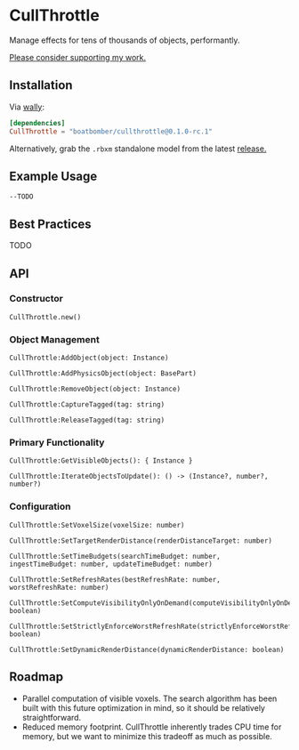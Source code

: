 # CullThrottle

Manage effects for tens of thousands of objects, performantly.

[Please consider supporting my work.](https://github.com/sponsors/boatbomber)

## Installation

Via [wally](https://wally.run):

```toml
[dependencies]
CullThrottle = "boatbomber/cullthrottle@0.1.0-rc.1"
```

Alternatively, grab the `.rbxm` standalone model from the latest [release.](https://github.com/boatbomber/CullThrottle/releases/latest)

## Example Usage

```Luau
--TODO
```

## Best Practices

TODO

## API

### Constructor

```Luau
CullThrottle.new()
```

### Object Management

```Luau
CullThrottle:AddObject(object: Instance)
```

```Luau
CullThrottle:AddPhysicsObject(object: BasePart)
```

```Luau
CullThrottle:RemoveObject(object: Instance)
```

```Luau
CullThrottle:CaptureTagged(tag: string)
```

```Luau
CullThrottle:ReleaseTagged(tag: string)
```

### Primary Functionality

```Luau
CullThrottle:GetVisibleObjects(): { Instance }
```

```Luau
CullThrottle:IterateObjectsToUpdate(): () -> (Instance?, number?, number?)
```

### Configuration

```Luau
CullThrottle:SetVoxelSize(voxelSize: number)
```

```Luau
CullThrottle:SetTargetRenderDistance(renderDistanceTarget: number)
```

```Luau
CullThrottle:SetTimeBudgets(searchTimeBudget: number, ingestTimeBudget: number, updateTimeBudget: number)
```

```Luau
CullThrottle:SetRefreshRates(bestRefreshRate: number, worstRefreshRate: number)
```

```Luau
CullThrottle:SetComputeVisibilityOnlyOnDemand(computeVisibilityOnlyOnDemand: boolean)
```

```Luau
CullThrottle:SetStrictlyEnforceWorstRefreshRate(strictlyEnforceWorstRefreshRate: boolean)
```

```Luau
CullThrottle:SetDynamicRenderDistance(dynamicRenderDistance: boolean)
```

## Roadmap

- Parallel computation of visible voxels. The search algorithm has been built with this future optimization in mind, so it should be relatively straightforward.
- Reduced memory footprint. CullThrottle inherently trades CPU time for memory, but we want to minimize this tradeoff as much as possible.
